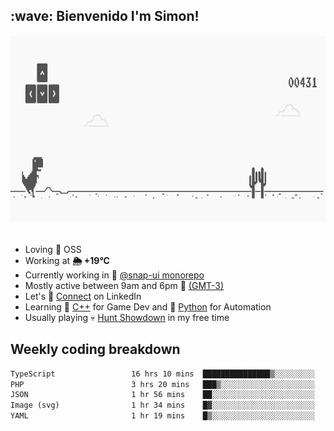 <h2>:wave: <b>Bienvenido I'm Simon!&nbsp;</b></h2>

<section>
  <img src="./static/banner.gif" height=300 width=1000>
</section>

<br>

<ul>
  <li>
     Loving 🤍 OSS
  </li>
  <li>
		<!--START_SECTION:weather-->
		Working at <b>🌦   +19°C</b>
		<!--END_SECTION:weather-->
  </li>
  <li>
    Currently working in 🎨&nbsp;<a href=https://github.com/snapverse/snap-ui target=_blank>@snap-ui monorepo</a>
  </li>
  <li>
    Mostly active between 9am and 6pm 🚩 <a href=https://onlinealarmkur.com/world/es target=_blank>(GMT-3)</a>
  </li>
  <li>
    Let's 🔗&nbsp;<a href=https://www.linkedin.com/in/itssimmons target=_blank>Connect</a> on LinkedIn
  </li>
  <li>
    Learning 👴&nbsp;<a href=https://images3.memedroid.com/images/UPLOADED755/65f2bce6734f6.webp target=_blank>C++</a> for Game Dev and 🐍&nbsp;<a href=https://qph.cf2.quoracdn.net/main-qimg-4472b6229cb75bf66ab531f3ebd4f975-lq target=_blank>Python</a> for Automation
  </li>
  <li>
    Usually playing 💀&nbsp;<a href=https://www.huntshowdown.com target=_blank>Hunt Showdown</a> in my free time
  </li>
</ul>

<h2><b>Weekly coding breakdown </b></h2>

<!--START_SECTION:waka-->

```txt
TypeScript                 16 hrs 10 mins  ███████████████▒░░░░░░░░░   61.86 %
PHP                        3 hrs 20 mins   ███▒░░░░░░░░░░░░░░░░░░░░░   12.81 %
JSON                       1 hr 56 mins    ██░░░░░░░░░░░░░░░░░░░░░░░   07.44 %
Image (svg)                1 hr 34 mins    █▓░░░░░░░░░░░░░░░░░░░░░░░   06.00 %
YAML                       1 hr 19 mins    █▒░░░░░░░░░░░░░░░░░░░░░░░   05.10 %
```

<!--END_SECTION:waka-->

